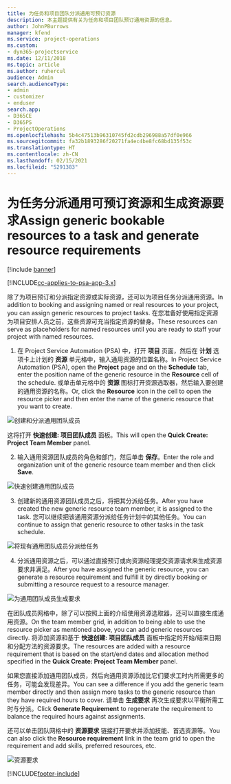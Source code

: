 ```yaml
---
title: 为任务和项目团队分派通用可预订资源
description: 本主题提供有关为任务和项目团队预订通用资源的信息。
author: JohnPBurrows
manager: kfend
ms.service: project-operations
ms.custom:
- dyn365-projectservice
ms.date: 12/11/2018
ms.topic: article
ms.author: ruhercul
audience: Admin
search.audienceType:
- admin
- customizer
- enduser
search.app:
- D365CE
- D365PS
- ProjectOperations
ms.openlocfilehash: 5b4c47513b96310745fd2cdb296988a57df0e966
ms.sourcegitcommit: fa32b1893286f20271fa4ec4be8fc68bd135f53c
ms.translationtype: HT
ms.contentlocale: zh-CN
ms.lasthandoff: 02/15/2021
ms.locfileid: "5291383"
---
```

# <a name="assign-generic-bookable-resources-to-a-task-and-generate-resource-requirements"></a><span data-ttu-id="ec93a-103">为任务分派通用可预订资源和生成资源要求</span><span class="sxs-lookup"><span data-stu-id="ec93a-103">Assign generic bookable resources to a task and generate resource requirements</span></span> 

[!include [banner](../includes/psa-now-project-operations.md)]

[!INCLUDE[cc-applies-to-psa-app-3.x](../includes/cc-applies-to-psa-app-3x.md)]

<span data-ttu-id="ec93a-104">除了为项目预订和分派指定资源或实际资源，还可以为项目任务分派通用资源。</span><span class="sxs-lookup"><span data-stu-id="ec93a-104">In addition to booking and assigning named or real resources to your project, you can assign generic resources to project tasks.</span></span> <span data-ttu-id="ec93a-105">在您准备好使用指定资源为项目安排人员之前，这些资源可充当指定资源的替身。</span><span class="sxs-lookup"><span data-stu-id="ec93a-105">These resources can serve as placeholders for named resources until you are ready to staff your project with named resources.</span></span> 

1. <span data-ttu-id="ec93a-106">在 Project Service Automation (PSA) 中，打开 **项目** 页面，然后在 **计划** 选项卡上计划的 **资源** 单元格中，输入通用资源的位置名称。</span><span class="sxs-lookup"><span data-stu-id="ec93a-106">In Project Service Automation (PSA), open the **Project** page and on the **Schedule** tab, enter the position name of the generic resource in the **Resource** cell of the schedule.</span></span> <span data-ttu-id="ec93a-107">或单击单元格中的 **资源** 图标打开资源选取器，然后输入要创建的通用资源的名称。</span><span class="sxs-lookup"><span data-stu-id="ec93a-107">Or, click the **Resource** icon in the cell to open the resource picker and then enter the name of the generic resource that you want to create.</span></span>

![创建和分派通用团队成员](media/RM-how-to-9.png)

<span data-ttu-id="ec93a-109">这将打开 **快速创建: 项目团队成员** 面板。</span><span class="sxs-lookup"><span data-stu-id="ec93a-109">This will open the **Quick Create: Project Team Member** panel.</span></span> 

2. <span data-ttu-id="ec93a-110">输入通用资源团队成员的角色和部门，然后单击 **保存**。</span><span class="sxs-lookup"><span data-stu-id="ec93a-110">Enter the role and organization unit of the generic resource team member and then click **Save**.</span></span>

![快速创建通用团队成员](media/RM-how-to-10.png)

3. <span data-ttu-id="ec93a-112">创建新的通用资源团队成员之后，将把其分派给任务。</span><span class="sxs-lookup"><span data-stu-id="ec93a-112">After you have created the new generic resource team member, it is assigned to the task.</span></span> <span data-ttu-id="ec93a-113">您可以继续把该通用资源分派给任务计划中的其他任务。</span><span class="sxs-lookup"><span data-stu-id="ec93a-113">You can continue to assign that generic resource to other tasks in the task schedule.</span></span>

![将现有通用团队成员分派给任务](media/RM-how-to-11.png)

4. <span data-ttu-id="ec93a-115">分派通用资源之后，可以通过直接预订或向资源经理提交资源请求来生成资源要求并满足。</span><span class="sxs-lookup"><span data-stu-id="ec93a-115">After you have assigned the generic resource, you can generate a resource requirement and fulfill it by directly booking or submitting a resource request to a resource manager.</span></span>

![为通用团队成员生成要求](media/RM-how-to-12.png)

<span data-ttu-id="ec93a-117">在团队成员网格中，除了可以按照上面的介绍使用资源选取器，还可以直接生成通用资源。</span><span class="sxs-lookup"><span data-stu-id="ec93a-117">On the team member grid, in addition to being able to use the resource picker as mentioned above, you can add generic resources directly.</span></span> <span data-ttu-id="ec93a-118">将添加资源和基于 **快速创建: 项目团队成员** 面板中指定的开始/结束日期和分配方法的资源要求。</span><span class="sxs-lookup"><span data-stu-id="ec93a-118">The resources are added with a resource requirement that is based on the start/end dates and allocation method specified in the **Quick Create: Project Team Member** panel.</span></span>

<span data-ttu-id="ec93a-119">如果您直接添加通用团队成员，然后向通用资源添加比它们要求工时内所需更多的任务，可能会发现差异。</span><span class="sxs-lookup"><span data-stu-id="ec93a-119">You can see a difference if you add the generic team member directly and then assign more tasks to the generic resource than they have required hours to cover.</span></span> <span data-ttu-id="ec93a-120">请单击 **生成要求** 再次生成要求以平衡所需工时与分派。</span><span class="sxs-lookup"><span data-stu-id="ec93a-120">Click **Generate Requirement** to regenerate the requirement to balance the required hours against assignments.</span></span>

<span data-ttu-id="ec93a-121">还可以单击团队网格中的 **资源要求** 链接打开要求并添加技能、首选资源等。</span><span class="sxs-lookup"><span data-stu-id="ec93a-121">You can also click the **Resource requirement** link in the team grid to open the requirement and add skills, preferred resources, etc.</span></span>

![资源要求](media/RM-how-to-13.png)



[!INCLUDE[footer-include](../includes/footer-banner.md)]